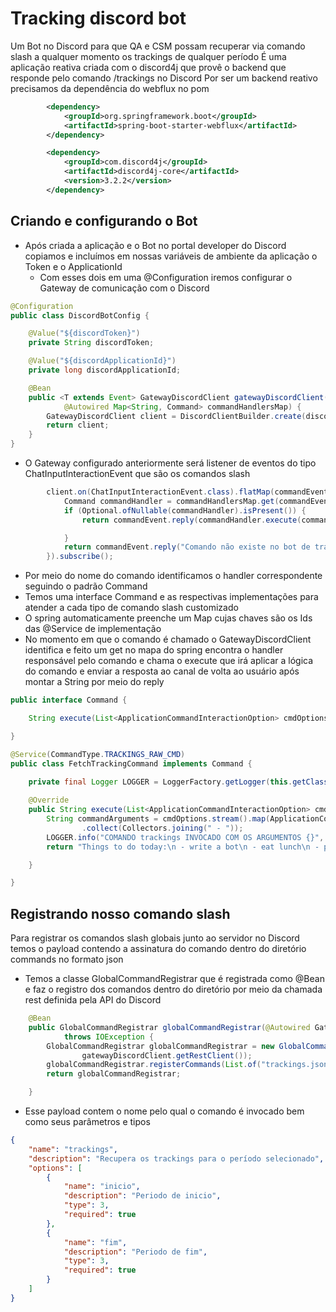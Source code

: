 # Tracking discord bot
Um Bot no Discord para que QA e CSM possam recuperar via comando slash a qualquer momento os trackings de qualquer período
É uma aplicação reativa criada com o discord4j que provê o backend que responde pelo comando /trackings no Discord
Por ser um backend reativo precisamos da dependência do webflux no pom
```xml
        <dependency>
            <groupId>org.springframework.boot</groupId>
            <artifactId>spring-boot-starter-webflux</artifactId>
        </dependency>
```
```xml
		<dependency>
			<groupId>com.discord4j</groupId>
			<artifactId>discord4j-core</artifactId>
			<version>3.2.2</version>
		</dependency>
```
## Criando e configurando o Bot
- Após criada a aplicação e o Bot no portal developer do Discord copiamos e incluímos em nossas variáveis de ambiente da aplicação o Token e o ApplicationId
  - Com esses dois em uma @Configuration iremos configurar o Gateway de comunicação com o Discord
```java
@Configuration
public class DiscordBotConfig {

	@Value("${discordToken}")
	private String discordToken;

	@Value("${discordApplicationId}")
	private long discordApplicationId;

	@Bean
	public <T extends Event> GatewayDiscordClient gatewayDiscordClient(
			@Autowired Map<String, Command> commandHandlersMap) {
		GatewayDiscordClient client = DiscordClientBuilder.create(discordToken).build().login().block();
		return client;
	}
}
```
- O Gateway configurado anteriormente será listener de eventos do tipo ChatInputInteractionEvent que são os comandos slash
```java
		client.on(ChatInputInteractionEvent.class).flatMap(commandEvent -> {
			Command commandHandler = commandHandlersMap.get(commandEvent.getCommandName());
			if (Optional.ofNullable(commandHandler).isPresent()) {
				return commandEvent.reply(commandHandler.execute(commandEvent.getOptions()));

			}
			return commandEvent.reply("Comando não existe no bot de tracking");
		}).subscribe();
```
- Por meio do nome do comando identificamos o handler correspondente seguindo o padrão Command
- Temos uma interface Command e as respectivas implementações para atender a cada tipo de comando slash customizado
- O spring automaticamente preenche um Map cujas chaves são os Ids das @Service de implementação
- No momento em que o comando é chamado o GatewayDiscordClient identifica e feito um get no mapa do spring encontra o handler responsável pelo comando e chama o execute que irá aplicar a lógica do comando e enviar a resposta ao canal de volta ao usuário após montar a String por meio do reply
```java
public interface Command {

	String execute(List<ApplicationCommandInteractionOption> cmdOptions);

}
```
```java
@Service(CommandType.TRACKINGS_RAW_CMD)
public class FetchTrackingCommand implements Command {
	
	private final Logger LOGGER = LoggerFactory.getLogger(this.getClass());

	@Override
	public String execute(List<ApplicationCommandInteractionOption> cmdOptions) {
		String commandArguments = cmdOptions.stream().map(ApplicationCommandInteractionOption::getValue).map(value -> value.get().asString())
				.collect(Collectors.joining(" - "));
		LOGGER.info("COMANDO trackings INVOCADO COM OS ARGUMENTOS {}", commandArguments);
		return "Things to do today:\n - write a bot\n - eat lunch\n - play a game";

	}

}
```
## Registrando nosso comando slash
Para registrar os comandos slash globais junto ao servidor no Discord temos o payload contendo a assinatura do comando dentro do diretório commands no formato json
- Temos a classe GlobalCommandRegistrar que é registrada como @Bean e faz o registro dos comandos dentro do diretório por meio da chamada rest definida pela API do Discord
```java
	@Bean
	public GlobalCommandRegistrar globalCommandRegistrar(@Autowired GatewayDiscordClient gatewayDiscordClient)
			throws IOException {
		GlobalCommandRegistrar globalCommandRegistrar = new GlobalCommandRegistrar(
				gatewayDiscordClient.getRestClient());
		globalCommandRegistrar.registerCommands(List.of("trackings.json"));
		return globalCommandRegistrar;

	}
```
- Esse payload contem o nome pelo qual o comando é invocado bem como seus parâmetros e tipos
```json
{
    "name": "trackings",
    "description": "Recupera os trackings para o período selecionado",
    "options": [
        {
            "name": "inicio",
            "description": "Periodo de inicio",
            "type": 3,
            "required": true
        },
        {
            "name": "fim",
            "description": "Periodo de fim",
            "type": 3,
            "required": true
        }
    ]
}
```